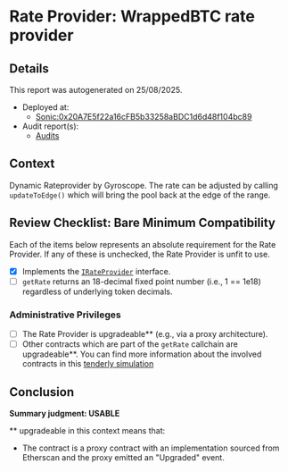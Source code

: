 
# Rate Provider: WrappedBTC rate provider

## Details
This report was autogenerated on 25/08/2025.

- Deployed at:
    - [Sonic:0x20A7E5f22a16cFB5b33258aBDC1d6d48f104bc89](https://sonicscan.org/address/0x20A7E5f22a16cFB5b33258aBDC1d6d48f104bc89)
- Audit report(s):
    - [Audits]()

## Context
Dynamic Rateprovider by Gyroscope. The rate can be adjusted by calling `updateToEdge()` which will bring the pool back at the edge of the range.


## Review Checklist: Bare Minimum Compatibility
Each of the items below represents an absolute requirement for the Rate Provider. If any of these is unchecked, the Rate Provider is unfit to use.

- [x] Implements the [`IRateProvider`](https://github.com/balancer/balancer-v2-monorepo/blob/bc3b3fee6e13e01d2efe610ed8118fdb74dfc1f2/pkg/interfaces/contracts/pool-utils/IRateProvider.sol) interface.
- [ ] `getRate` returns an 18-decimal fixed point number (i.e., 1 == 1e18) regardless of underlying token decimals.

### Administrative Privileges
- [ ] The Rate Provider is upgradeable** (e.g., via a proxy architecture).
- [ ] Other contracts which are part of the `getRate` callchain are upgradeable**. You can find more information
   about the involved contracts in this [tenderly simulation](https://www.tdly.co/shared/simulation/31da6fb8-6567-479d-a121-159d54ad2d00)

## Conclusion
**Summary judgment: USABLE**

** upgradeable in this context means that:
- The contract is a proxy contract with an implementation sourced from Etherscan and the proxy emitted an "Upgraded" event.
    
